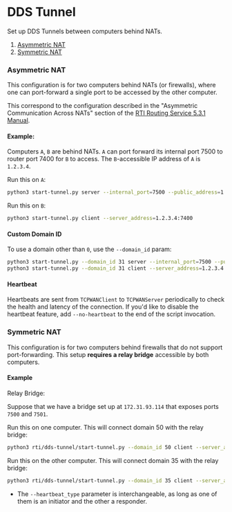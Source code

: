 # DDS Tunnel

Set up DDS Tunnels between computers behind NATs.

1. [Asymmetric NAT](#asymmetric-nat)
1. [Symmetric NAT](#symmetric-nat)

### Asymmetric NAT

This configuration is for two computers behind NATs (or firewalls), where one can port-forward a single port to be accessed by the other computer.

This correspond to the configuration described in the "Asymmetric Communication Across NATs" section of the [RTI Routing Service 5.3.1 Manual][rti-5.3.1-manual-pdf].

[rti-5.3.1-manual-pdf]: https://community.rti.com/static/documentation/connext-dds/5.3.1/doc/manuals/routing_service/RTI_Routing_Service_UsersManual.pdf

#### Example:

Computers `A`, `B` are behind NATs. `A` can port forward its internal port 7500 to router port 7400 for `B` to access. The `B`-accessible IP address of `A` is `1.2.3.4`.

Run this on `A`:

```bash
python3 start-tunnel.py server --internal_port=7500 --public_address=1.2.3.4:7400
```

Run this on `B`:

```bash
python3 start-tunnel.py client --server_address=1.2.3.4:7400
```

#### Custom Domain ID

To use a domain other than `0`, use the `--domain_id` param:

```bash
python3 start-tunnel.py --domain_id 31 server --internal_port=7500 --public_address=1.2.3.4:7400
python3 start-tunnel.py --domain_id 31 client --server_address=1.2.3.4:7400
```

#### Heartbeat

Heartbeats are sent from `TCPWANClient` to `TCPWANServer` periodically to check the health and latency of the connection. If you'd like to disable the heartbeat feature, add `--no-heartbeat` to the end of the script invocation.


### Symmetric NAT

This configuration is for two computers behind firewalls that do not support port-forwarding. This setup **requires a relay bridge** accessible by both computers.

#### Example

Relay Bridge:

Suppose that we have a bridge set up at `172.31.93.114` that exposes ports `7500` and `7501`.

Run this on one computer. This will connect domain 50 with the relay bridge:

```bash
python3 rti/dds-tunnel/start-tunnel.py --domain_id 50 client --server_address 172.31.93.114:7500 --heartbeat_type initiator
```

Run this on the other computer. This will connect domain 35 with the relay bridge:

```bash
python3 rti/dds-tunnel/start-tunnel.py --domain_id 35 client --server_address 172.31.93.114:7501 --heartbeat_type responder
```

- The `--heartbeat_type` parameter is interchangeable, as long as one of them is an initiator and the other a responder.

